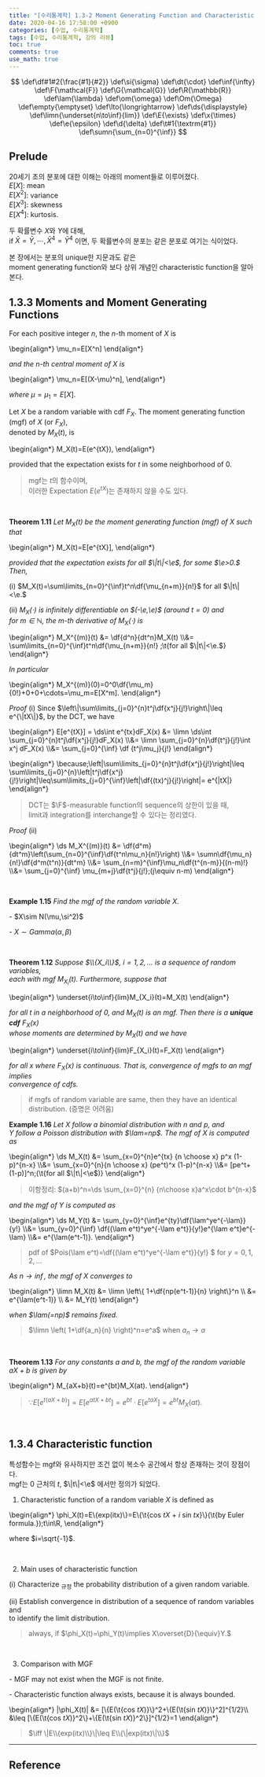 ```yaml
---
title: "[수리통계학] 1.3-2 Moment Generating Function and Characteristic Function"
date: 2020-04-16 17:58:00 +0900
categories: [수업, 수리통계학]
tags: [수업, 수리통계학, 강의 리뷰]
toc: true
comments: true
use_math: true  	
---
```


$$
\def\df#1#2{\frac{#1}{#2}}
\def\si{\sigma}
\def\dt{\cdot}
\def\inf{\infty}
\def\F{\mathcal{F}}
\def\G{\mathcal{G}}
\def\R{\mathbb{R}}
\def\lam{\lambda}
\def\om{\omega}
\def\Om{\Omega}
\def\empty{\emptyset}
\def\lto{\longrightarrow}
\def\ds{\displaystyle}
\def\limn{\underset{n\to\inf}{lim}}
\def\E{\exists}
\def\x{\times}
\def\e{\epsilon}
\def\d{\delta}
\def\t#1{\textrm{#1}}
\def\sumn{\sum_{n=0}^{\inf}}
$$

## **Prelude**

20세기 초의 분포에 대한 이해는 아래의 moment들로 이루어졌다.  
$E[X]$: mean  
$E[X^2]$: variance  
$E[X^3]$: skewness  
$E[X^4]$: kurtosis. 

두 확률변수 $X$와 $Y$에 대해,  
if $\bar{X}=\bar{Y},\cdots,\bar{X}^4=\bar{Y}^4$ 이면, 두 확률변수의 분포는 같은 분포로 여기는 식이었다.

본 장에서는 분포의 unique한 지문과도 같은  
moment generating function와 보다 상위 개념인 characteristic function을 알아본다.

## **1.3.3 Moments and Moment Generating Functions**

For each positive integer $n$, the $n$-th moment of $X$ is

\begin{align\*}
\mu_n=E[X^n]
\end{align\*}

*and the $n$-th central moment of $X$ is*

\begin{align\*}
\mu_n=E[(X-\mu)^n],
\end{align\*}

*where* $\mu=\mu_1=E[X]$. 

Let $X$ be a random variable with cdf $F_X$. The moment generating function (mgf) of $X$ (or $F_X$),  
denoted by $M_X(t)$, is 

\begin{align\*}
M_X(t)=E(e^{tX}),
\end{align\*}

provided that the expectation exists for $t$ in some neighborhood of $0$. 

> mgf는 $t$의 함수이며,  
> 이러한 Expectation $E(e^{tX})$는 존재하지 않을 수도 있다.

<br>

**Theorem 1.11** *Let $M_X(t)$ be the moment generating function (mgf) of $X$ such that*  

\begin{align\*}
M_X(t)=E[e^{tX}],
\end{align\*}

*provided that the expectation exists for all $\|t\|<\e$, for some $\e>0.$ Then,*

(i) $M_X(t)=\sum\limits_{n=0}^{\inf}t^n\df{\mu_{n+m}}{n!}$ for all $\|t\|<\e.$

(ii) *$M_X(\cdot)$ is infinitely differentiable on $(-\e,\e)$ (around $t=0$) and  
for $m\in\mathbb{N}$, the $m$-th derivative of $M_X(\cdot)$ is*

\begin{align\*}
M_X^{(m)}(t) &= \df{d^n}{dt^n}M_X(t) \\\\&= \sum\limits_{n=0}^{\inf}t^n\df{\mu_{n+m}}{n!}​ \;\t{for all $\|t\|<\e.$}
\end{align\*}

*In particular* 

\begin{align\*}
M_X^{(m)}(0)=0^0\df{\mu_m}{0!}+0+0+\cdots=\mu_m=E[X^m].​
\end{align\*}

*Proof* (i) Since $\left\|\sum\limits_{j=0}^{n}t^j\df{x^j}{j!}\right\|\leq e^{\|tX\|}$, by the DCT, we have

\begin{align\*}
E[e^{tX}] = \ds\int e^{tx}dF_X(x) &= \limn \ds\int \sum_{j=0}^{n}t^j\df{x^j}{j!}dF_X(x) \\\\&= \limn \sum_{j=0}^{n}\df{t^j}{j!}\int x^j dF_X(x) \\\\&= \sum_{j=0}^{\inf} \df {t^j\mu_j}{j!}
\end{align\*}

\begin{align\*}
\because\;\left\|\sum\limits_{j=0}^{n}t^j\df{x^j}{j!}\right\|\leq \sum\limits_{j=0}^{n}\left\|t^j\df{x^j}{j!}\right\|\leq\sum\limits_{j=0}^{\inf}\left\|\df{(tx)^j}{j!}\right\|= e^{\|tX\|}
\end{align\*}

> DCT는 $\F$-measurable function의 sequence의 상한이 있을 때,  
> limit과 integration를 interchange할 수 있다는 정리였다.  

*Proof* (ii) 

\begin{align\*}
\ds M_X^{(m)}(t) &= \df{d^m}{dt^m}\left(\sum_{n=0}^{\inf}\df{t^n\mu_n}{n!}\right) \\\\&= \sumn\df{\mu_n}{n!}\df{d^m(t^n)}{dt^m} \\\\&= \sum_{n=m}^{\inf}\mu_n\df{t^{n-m}}{(n-m)!} \\\\&= \sum_{j=0}^{\inf} \mu_{m+j}\df{t^j}{j!}\;(j\equiv n-m)
\end{align\*}

<br>

**Example 1.15** *Find the mgf of the random variable $X$.*

\- $X\sim N(\mu,\si^2)$

\- $X\sim Gamma(\alpha,\beta)$

<br>

**Theorem 1.12** *Suppose $\\{X_i\\}$, $i=1,2,...$ is a sequence of random variables,  
each with mgf $M_{X_i}(t)$. Furthermore, suppose that*

\begin{align\*}
\underset{i\to\inf}{lim}M_{X_i}(t)=M_X(t)
\end{align\*}

*for all $t$ in a neighborhood of $0$, and $M_X(t)$ is an mgf. Then there is a **unique cdf** $F_X(x)$  
whose moments are determined by $M_X(t)$ and we have*

\begin{align\*}
\underset{i\to\inf}{lim}F_{X_i}(t)=F_X(t)
\end{align\*}

*for all $x$ where $F_X(x)$ is continuous. That is, convergence of mgfs to an mgf implies  
convergence of cdfs.*

> if mgfs of random variable are same, then they have an identical distribution.
> (증명은 어려움)

**Example 1.16** *Let $X$ follow a binomial distribution with $n$ and $p$, and  
$Y$ follow a Poisson distribution with $\lam=np$. The mgf of $X$ is computed as*

\begin{align\*}
\ds M_X(t) &= \sum_{x=0}^{n}e^{tx} {n \choose x} p^x (1-p)^{n-x} \\\\&= \sum_{x=0}^{n}{n \choose x} (pe^t)^x (1-p)^{n-x} \\\\&= [pe^t+(1-p)]^n\;(\t{for all $\|t\|<\e$)}​
\end{align\*}

> 이항정리: $(a+b)^n=\ds \sum_{x=0}^{n} {n\choose x}a^x\cdot b^{n-x}$

*and the mgf of $Y$ is computed as* 

\begin{align\*}
\ds M_Y(t) &= \sum_{y=0}^{\inf}e^{ty}\df{\lam^ye^{-\lam}}{y!} \\\\&= \sum_{y=0}^{\inf} \df{(\lam e^t)^ye^{-\lam e^t}}{y!}e^{\lam e^t}e^{-\lam} \\\\&= e^{\lam(e^t-1)}.
\end{align\*}

> pdf of $Pois(\lam e^t)=\df{(\lam e^t)^ye^{-\lam e^t}}{y!} $ for $y=0,1,2,...$

*As $n\to\inf$, the mgf of $X$ converges to*

\begin{align\*}
\limn M_X(t) &= \limn \left\\{ 1+\df{np(e^t-1)}{n} \right\\}^n \\\\ &= e^{\lam(e^t-1)} \\\\ &= M_Y(t)
\end{align\*}

*when $\lam(=np)$ remains fixed.*

> $\limn \left( 1+\df{a_n}{n} \right)^n=e^a$ when $a_n \to a$ 

<br>

**Theorem 1.13** *For any constants $a$ and $b$, the mgf of the random variable $aX+b$ is given by*

\begin{align\*}
M_{aX+b}(t)=e^{bt}M_X(at).
\end{align\*}

> $\because E[e^{t(aX+b)}]=E[e^{atX+bt}]=e^{bt}\cdot E[e^{taX}]=e^{bt}M_X(at).$

<br>

## **1.3.4 Characteristic function**

특성함수는 mgf와 유사하지만 조건 없이 복소수 공간에서 항상 존재하는 것이 장점이다.   
mgf는 0 근처의 $t$, $\|t\|<\e$  에서만 정의가 되었다.

1) Characteristic function of a random variable $X$ is defined as 

\begin{align\*}
\phi_X(t)=E\\{exp(itx)\\}=E\\{\t{cos $tX$ $+$ $i$ sin $tx$}\\}(\t{by Euler formula.})\;t\in\R,​
\end{align\*}

where $i=\sqrt{-1}$.

<br>

2) Main uses of characteristic function 

(i) Characterize <sub>규정</sub> the probability distribution of a given random variable.

(ii) Establish convergence in distribution of a sequence of random variables and  
to identify the limit distribution.

> always, if $\phi_X(t)=\phi_Y(t)\implies X\overset{D}{\equiv}Y.$

<br>

3) Comparison with MGF

\- MGF may not exist when the MGF is not finite.

\- Characteristic function always exists, because it is always bounded.

\begin{align\*}
\|\phi_X(t)\| &= [\\{E(\t{cos $tX$)}\\}^2+\\{E(\t{sin $tX$)}\\}^2]^{1/2}\\\\  &\leq [\\{E(\t{cos $tX$)}^2\\}+\\{E(\t{sin $tX$)}^2\\}]^{1/2}=1
\end{align\*}

> $\iff \|E\\{exp(itx)\\}\|\leq E\\{\|exp(itx)\|\\}$



***

## **Reference**







